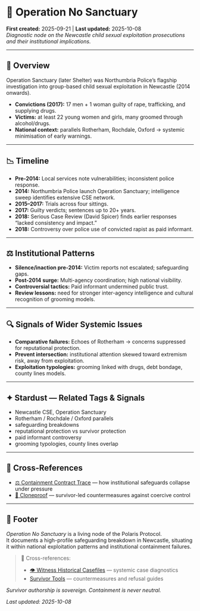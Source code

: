 # 🔬 Operation No Sanctuary  
**First created:** 2025-09-21 | **Last updated:** 2025-10-08  
*Diagnostic node on the Newcastle child sexual exploitation prosecutions and their institutional implications.*  

---

## 🧾 Overview  
Operation Sanctuary (later Shelter) was Northumbria Police’s flagship investigation into group-based child sexual exploitation in Newcastle (2014 onwards).  

- **Convictions (2017):** 17 men + 1 woman guilty of rape, trafficking, and supplying drugs.  
- **Victims:** at least 22 young women and girls, many groomed through alcohol/drugs.  
- **National context:** parallels Rotherham, Rochdale, Oxford → systemic minimisation of early warnings.  

---

## 📉 Timeline  
- **Pre-2014:** Local services note vulnerabilities; inconsistent police response.  
- **2014:** Northumbria Police launch Operation Sanctuary; intelligence sweep identifies extensive CSE network.  
- **2015–2017:** Trials across four sittings.  
- **2017:** Guilty verdicts; sentences up to 20+ years.  
- **2018:** Serious Case Review (David Spicer) finds earlier responses “lacked consistency and impact.”  
- **2018:** Controversy over police use of convicted rapist as paid informant.  

---

## ⚖️ Institutional Patterns  
- **Silence/inaction pre-2014:** Victim reports not escalated; safeguarding gaps.  
- **Post-2014 surge:** Multi-agency coordination; high national visibility.  
- **Controversial tactics:** Paid informant undermined public trust.  
- **Review lessons:** need for stronger inter-agency intelligence and cultural recognition of grooming models.  

---

## 🔍 Signals of Wider Systemic Issues  
- **Comparative failures:** Echoes of Rotherham → concerns suppressed for reputational protection.  
- **Prevent intersection:** institutional attention skewed toward extremism risk, away from exploitation.  
- **Exploitation typologies:** grooming linked with drugs, debt bondage, county lines models.  

---

## ✦ Stardust — Related Tags & Signals  
- Newcastle CSE, Operation Sanctuary  
- Rotherham / Rochdale / Oxford parallels  
- safeguarding breakdowns  
- reputational protection vs survivor protection  
- paid informant controversy  
- grooming typologies, county lines overlap  

---

## 📡 Cross-References  
- [⚖️ Containment Contract Trace](../🌀_System_Governance/⚖️_containment_contract_trace.md) — how institutional safeguards collapse under pressure  
- [🧬 Cloneproof](../../../Metadata_Sabotage_Network/Structural_Analysis/🧬_Structural_Mapping/🧬_cloneproof.md) — survivor-led countermeasures against coercive control  

---

## 🏮 Footer  
*Operation No Sanctuary* is a living node of the Polaris Protocol.  
It documents a high-profile safeguarding breakdown in Newcastle, situating it within national exploitation patterns and institutional containment failures.  

> 📡 Cross-references:  
> - [👁️ Witness Historical Casefiles](../👁️‍🗨️_Witness_Historical_Casefiles/README.md) — systemic case diagnostics  
> - [Survivor Tools](../../Survivor_Tools/README.md) — countermeasures and refusal guides  

*Survivor authorship is sovereign. Containment is never neutral.*  

_Last updated: 2025-10-08_  
